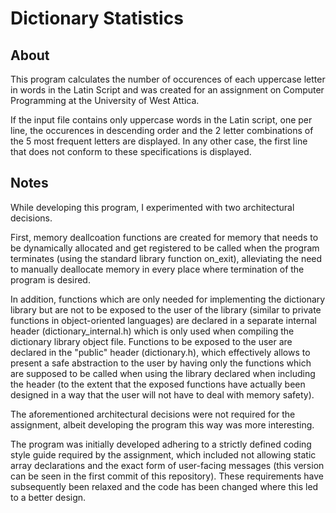 # Dictionary Statistics
## About
This program calculates the number of occurences of each uppercase letter in words in the Latin Script 
and was created for an assignment on Computer Programming at the University of West Attica.

If the input file contains only uppercase words in the Latin script, one per line, the occurences in 
descending order and the 2 letter combinations of the 5 most frequent letters are displayed. 
In any other case, the first line that does not conform to these specifications is displayed.

## Notes
While developing this program, I experimented with two architectural decisions.

First, memory deallcoation functions are created for memory that needs to be dynamically allocated 
and get registered to be called when the program terminates (using the standard library function on_exit),
alleviating the need to manually deallocate memory in every place where termination of the program is desired.

In addition, functions which are only needed for implementing the dictionary library but are not to be exposed 
to the user of the library (similar to private functions in object-oriented languages) are declared in a 
separate internal header (dictionary_internal.h) which is only used when compiling the dictionary library object 
file. Functions to be exposed to the user are declared in the "public" header (dictionary.h), which effectively 
allows to present a safe abstraction to the user by having only the functions which are supposed to be called when
using the library declared when including the header (to the extent that the exposed functions have actually been 
designed in a way that the user will not have to deal with memory safety).

The aforementioned architectural decisions were not required for the assignment, albeit developing the program this 
way was more interesting.

The program was initially developed adhering to a strictly defined coding style guide required by the assignment, which included
not allowing static array declarations and the exact form of user-facing messages (this version can be seen in the first
commit of this repository). These requirements have subsequently been relaxed and the code has been changed where this led
to a better design.
